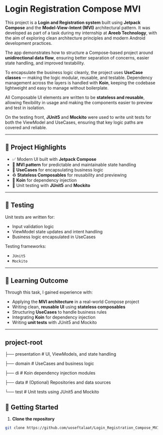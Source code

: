 # Login Registration Compose MVI

This project is a **Login and Registration system** built using **Jetpack Compose** and the **Model-View-Intent (MVI)** architectural pattern. It was developed as part of a task during my internship at **Areeb Technology**, with the aim of exploring clean architecture principles and modern Android development practices.

The app demonstrates how to structure a Compose-based project around **unidirectional data flow**, ensuring better separation of concerns, easier state handling, and improved testability.

To encapsulate the business logic cleanly, the project uses **UseCase classes** — making the logic modular, reusable, and testable. Dependency management across the layers is handled with **Koin**, keeping the codebase lightweight and easy to manage without boilerplate.

All Composable UI elements are written to be **stateless and reusable**, allowing flexibility in usage and making the components easier to preview and test in isolation.

On the testing front, **JUnit5** and **Mockito** were used to write unit tests for both the ViewModel and UseCases, ensuring that key logic paths are covered and reliable.

---

## 🧩 Project Highlights

- ✅ Modern UI built with **Jetpack Compose**
- 📐 **MVI pattern** for predictable and maintainable state handling
- 🧠 **UseCases** for encapsulating business logic
- ♻️ **Stateless Composables** for reusability and previewing
- 💉 **Koin** for dependency injection
- 🧪 Unit testing with **JUnit5** and **Mockito**

---

## 🧪 Testing

Unit tests are written for:
- Input validation logic
- ViewModel state updates and intent handling
- Business logic encapsulated in UseCases

Testing frameworks:
- `JUnit5`
- `Mockito`

---

## 📘 Learning Outcome

Through this task, I gained experience with:

- Applying the **MVI architecture** in a real-world Compose project
- Writing clean, **reusable UI** using **stateless composables**
- Structuring **UseCases** to handle business rules
- Integrating **Koin** for dependency injection
- Writing **unit tests** with JUnit5 and Mockito

---

## project-root

├── presentation   # UI, ViewModels, and state handling

├── domain         # UseCases and business logic

├── di             # Koin dependency injection modules

├── data           # (Optional) Repositories and data sources

└── test           # Unit tests using JUnit5 and Mockito




## 🚀 Getting Started

1. **Clone the repository**

```bash
git clone https://github.com/uoseftalaat/Login_Registration_Compose_MVI.git


